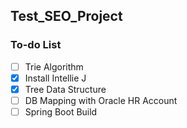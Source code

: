 ## Test_SEO_Project

### To-do List
- [ ] Trie Algorithm <br>
- [x] Install Intellie J <br>
- [x] Tree Data Structure <br>
- [ ] DB Mapping with Oracle HR Account <br>
- [ ] Spring Boot Build <br>

